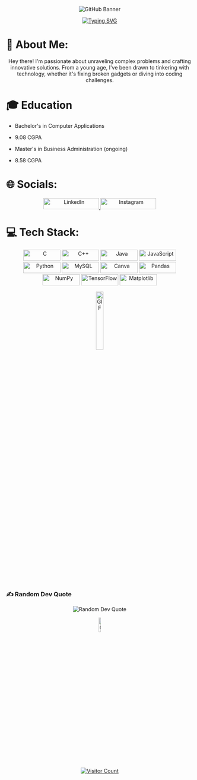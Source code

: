 <p align="center">
  <img src="https://github.com/dakshtyagi0002/dakshtyagi0002/assets/166803695/3fdd6e20-539c-4d85-8a95-b9dd5e564e82" alt="GitHub Banner">
</p>

<p align="center">
  <a href="https://git.io/typing-svg">
    <img src="https://readme-typing-svg.herokuapp.com?font=Special+Elite&size=35&duration=3000&pause=500&color=FFFFFF&background=00000017&center=true&vCenter=true&multiline=true&random=false&width=1000&height=110&lines=Hey!+My+name+is+Daksh!;Welcome+to+my+GitHub+Profile!" alt="Typing SVG">
  </a>
</p>

# 💫 About Me:
<p align="center">Hey there! I'm passionate about unraveling complex problems and crafting innovative solutions. From a young age, I've been drawn to tinkering with technology, whether it's fixing broken gadgets or diving into coding challenges.</p>

# 🎓 Education
- Bachelor's in Computer Applications</p>
+ 9.08 CGPA</p>
- Master's in Business Administration (ongoing)</p>
+ 8.58 CGPA</p>

# 🌐 Socials:
<p align="center">
  <a href="https://linkedin.com/in/daksh-tyagi">
    <img src="https://img.shields.io/badge/LinkedIn-%230077B5.svg?logo=linkedin&logoColor=white" alt="LinkedIn" width="150" height="30">
  </a>
  <a href="https://instagram.com/dakshtyagi0002">
    <img src="https://img.shields.io/badge/Instagram-%23E4405F.svg?logo=Instagram&logoColor=white" alt="Instagram" width="150" height="30">
  </a>
</p>

# 💻 Tech Stack:
<p align="center">
  <img src="https://img.shields.io/badge/c-%2300599C.svg?style=flat&logo=c&logoColor=white" alt="C" width="100" height="30">
  <img src="https://img.shields.io/badge/c++-%2300599C.svg?style=flat&logo=c%2B%2B&logoColor=white" alt="C++" width="100" height="30">
  <img src="https://img.shields.io/badge/java-%23ED8B00.svg?style=flat&logo=openjdk&logoColor=white" alt="Java" width="100" height="30">
  <img src="https://img.shields.io/badge/javascript-%23323330.svg?style=flat&logo=javascript&logoColor=%23F7DF1E" alt="JavaScript" width="100" height="30">
  <img src="https://img.shields.io/badge/python-3670A0?style=flat&logo=python&logoColor=ffdd54" alt="Python" width="100" height="30">
  <img src="https://img.shields.io/badge/mysql-%2300000f.svg?style=flat&logo=mysql&logoColor=white" alt="MySQL" width="100" height="30">
  <img src="https://img.shields.io/badge/Canva-%2300C4CC.svg?style=flat&logo=Canva&logoColor=white" alt="Canva" width="100" height="30">
  <img src="https://img.shields.io/badge/pandas-%23150458.svg?style=flat&logo=pandas&logoColor=white" alt="Pandas" width="100" height="30">
  <img src="https://img.shields.io/badge/numpy-%23013243.svg?style=flat&logo=numpy&logoColor=white" alt="NumPy" width="100" height="30">
  <img src="https://img.shields.io/badge/TensorFlow-%23FF6F00.svg?style=flat&logo=TensorFlow&logoColor=white" alt="TensorFlow" width="100" height="30">
  <img src="https://img.shields.io/badge/Matplotlib-%23ffffff.svg?style=flat&logo=Matplotlib&logoColor=black" alt="Matplotlib" width="100" height="30">
</p>

<p align="center">
  <img src="https://media.giphy.com/media/du3J3cXyzhj75IOgvA/giphy.gif" width="20%" alt="GIF">
</p>

### ✍️ Random Dev Quote
<p align="center">
  <img src="https://quotes-github-readme.vercel.app/api?type=horizontal&theme=radical" alt="Random Dev Quote">
</p>

<p align="center">
  <img src="https://media.giphy.com/media/XRnbDusSE2cBG/giphy.gif" width="10%" alt="GIF">
</p>

<p align="center">
  <a href="https://visitcount.itsvg.in/api?id=dakshtyagi0002&icon=0&color=0">
    <img src="https://visitcount.itsvg.in/api?id=dakshtyagi0002&icon=0&color=0" alt="Visitor Count">
  </a>
</p>
